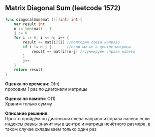 ## Matrix Diagonal Sum (leetcode 1572)  

```go
func diagonalSum(mat [][]int) int {
	var result int
	n := len(mat) - 1
	j := 0
	for i := 0; i <= n; i++ {
		result += mat[i][i] //полходим слева направо
		if i != n-j {       //если мы не в центре матрицы
			result += mat[i][n-j] //суммируем справа налево
		}
		j++
	}
	return result
}

```

**Оценка по времени**: О(n)  
проходим 1 раз по диагонали матрицы 

**Оценка по памяти**: О(1)  
Храним только сумму

**Описание решения**  
Просто пройдём по диагонали слева направо и справа налево если индексы равны значит мы в центре и матрица нечётного размера, в таком случае складываем только один раз
